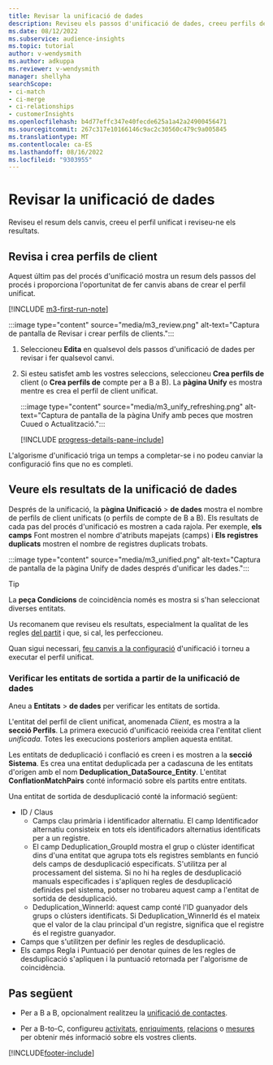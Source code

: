 ```yaml
---
title: Revisar la unificació de dades
description: Reviseu els passos d'unificació de dades, creeu perfils de clients unificats i reviseu els resultats
ms.date: 08/12/2022
ms.subservice: audience-insights
ms.topic: tutorial
author: v-wendysmith
ms.author: adkuppa
ms.reviewer: v-wendysmith
manager: shellyha
searchScope:
- ci-match
- ci-merge
- ci-relationships
- customerInsights
ms.openlocfilehash: b4d77effc347e40fecde625a1a42a24900456471
ms.sourcegitcommit: 267c317e10166146c9ac2c30560c479c9a005845
ms.translationtype: MT
ms.contentlocale: ca-ES
ms.lasthandoff: 08/16/2022
ms.locfileid: "9303955"
---
```

# <a name="review-data-unification"></a>Revisar la unificació de dades

Reviseu el resum dels canvis, creeu el perfil unificat i reviseu-ne els resultats.

## <a name="review-and-create-customer-profiles"></a>Revisa i crea perfils de client

Aquest últim pas del procés d'unificació mostra un resum dels passos del procés i proporciona l'oportunitat de fer canvis abans de crear el perfil unificat.

[!INCLUDE [m3-first-run-note](includes/m3-first-run-note.md)]

:::image type="content" source="media/m3_review.png" alt-text="Captura de pantalla de Revisar i crear perfils de clients.":::

1. Seleccioneu **Edita** en qualsevol dels passos d'unificació de dades per revisar i fer qualsevol canvi.

1. Si esteu satisfet amb les vostres seleccions, seleccioneu **Crea perfils de** client (o **Crea perfils de** compte per a B a B). La **pàgina Unify** es mostra mentre es crea el perfil de client unificat.

   :::image type="content" source="media/m3_unify_refreshing.png" alt-text="Captura de pantalla de la pàgina Unify amb peces que mostren Cuued o Actualització.":::

   [!INCLUDE [progress-details-pane-include](includes/progress-details-pane.md)]

L'algorisme d'unificació triga un temps a completar-se i no podeu canviar la configuració fins que no es completi.

## <a name="view-the-results-of-data-unification"></a>Veure els resultats de la unificació de dades

Després de la unificació, la **pàgina Unificació** > **de dades** mostra el nombre de perfils de client unificats (o perfils de compte de B a B). Els resultats de cada pas del procés d'unificació es mostren a cada rajola. Per exemple, **els camps** Font mostren el nombre d'atributs mapejats (camps) i **Els registres duplicats** mostren el nombre de registres duplicats trobats.

:::image type="content" source="media/m3_unified.png" alt-text="Captura de pantalla de la pàgina Unify de dades després d'unificar les dades.":::

> [!TIP]
> La **peça Condicions** de coincidència només es mostra si s'han seleccionat diverses entitats.

Us recomanem que reviseu els resultats, especialment la qualitat de les regles [del partit](data-unification-update.md#manage-match-rules) i que, si cal, les perfeccioneu.

Quan sigui necessari, [feu canvis a la configuració](data-unification-update.md) d'unificació i torneu a executar el perfil unificat.

### <a name="verify-output-entities-from-data-unification"></a>Verificar les entitats de sortida a partir de la unificació de dades

Aneu a **Entitats** > **de dades** per verificar les entitats de sortida.

L'entitat del perfil de client unificat, anomenada *Client*, es mostra a la **secció Perfils**. La primera execució d'unificació reeixida crea l'entitat client *unificada*. Totes les execucions posteriors amplien aquesta entitat.

Les entitats de deduplicació i conflació es creen i es mostren a la **secció Sistema**. Es crea una entitat deduplicada per a cadascuna de les entitats d'origen amb el nom **Deduplication_DataSource_Entity**. L'entitat **ConflationMatchPairs** conté informació sobre els partits entre entitats.

Una entitat de sortida de desduplicació conté la informació següent:
- ID / Claus
  - Camps clau primària i identificador alternatiu. El camp Identificador alternatiu consisteix en tots els identificadors alternatius identificats per a un registre.
  - El camp Deduplication_GroupId mostra el grup o clúster identificat dins d'una entitat que agrupa tots els registres semblants en funció dels camps de desduplicació especificats. S'utilitza per al processament del sistema. Si no hi ha regles de desduplicació manuals especificades i s'apliquen regles de desduplicació definides pel sistema, potser no trobareu aquest camp a l'entitat de sortida de desduplicació.
  - Deduplication_WinnerId: aquest camp conté l'ID guanyador dels grups o clústers identificats. Si Deduplication_WinnerId és el mateix que el valor de la clau principal d'un registre, significa que el registre és el registre guanyador.
- Camps que s'utilitzen per definir les regles de desduplicació.
- Els camps Regla i Puntuació per denotar quines de les regles de desduplicació s'apliquen i la puntuació retornada per l'algorisme de coincidència.

## <a name="next-step"></a>Pas següent

- Per a B a B, opcionalment realitzeu la [unificació de contactes](data-unification-contacts.md).

- Per a B-to-C, configureu [activitats](activities.md), [enriquiments](enrichment-hub.md), [relacions](relationships.md) o [mesures](measures.md) per obtenir més informació sobre els vostres clients.

[!INCLUDE[footer-include](includes/footer-banner.md)]

